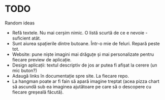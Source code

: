 # TODO
Random ideas

* Refă textele. Nu mai cerșim nimic. O listă scurtă de ce e nevoie - suficient atât.
* Sunt aiurea spațierile dintre butoane. Într-o mie de feluri. Repară peste tot.
* Website: pune niște imagini mai drăguțe și mai personalizate pentru fiecare preview de aplicație.
* Design aplicații: textul descriptiv de jos ar putea fi afișat la cerere (un mic buton?)
* Adaugă links în documentație spre site. La fiecare repo.
* La hangman poate ar fi fain să apară imagine treptat (acea pizza chart să ascundă sub ea imaginea ajutătoare pe care să o descopere cu fiecare greșeală făcută).
